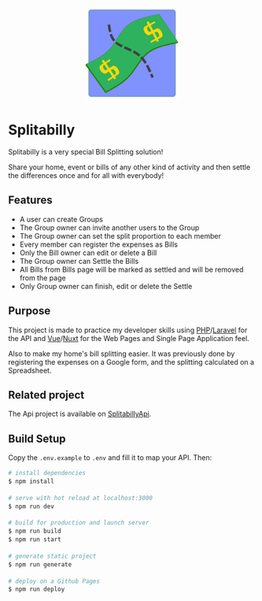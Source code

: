 <div style="text-align: center;">

![Teste](static/android-chrome-192x192.png)

</div>

# Splitabilly

Splitabilly is a very special Bill Splitting solution!

Share your home, event or bills of any other kind of activity and then settle the differences once and for all with everybody!

## Features
* A user can create Groups
* The Group owner can invite another users to the Group
* The Group owner can set the split proportion to each member
* Every member can register the expenses as Bills
* Only the Bill owner can edit or delete a Bill
* The Group owner can Settle the Bills
* All Bills from Bills page will be marked as settled and will be removed from the page
* Only Group owner can finish, edit or delete the Settle

## Purpose
This project is made to practice my developer skills using [PHP](https://github.com/php)/[Laravel](https://github.com/laravel) for the API and [Vue](https://github.com/vuejs)/[Nuxt](https://github.com/nuxt) for the Web Pages and Single Page Application feel.

Also to make my home's bill splitting easier. It was previously done by registering the expenses on a Google form, and the splitting calculated on a Spreadsheet.

## Related project
The Api project is available on [SplitabillyApi](https://github.com/guiofranca/spa-backend).

## Build Setup
Copy the `.env.example` to `.env` and fill it to map your API. Then:

```bash
# install dependencies
$ npm install

# serve with hot reload at localhost:3000
$ npm run dev

# build for production and launch server
$ npm run build
$ npm run start

# generate static project
$ npm run generate

# deploy on a Github Pages
$ npm run deploy
```

